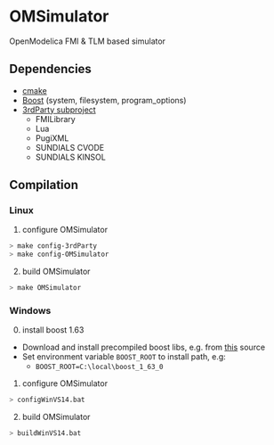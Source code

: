 # OMSimulator

OpenModelica FMI &amp; TLM based simulator

## Dependencies

- [cmake](http://www.cmake.org)
- [Boost](http://www.boost.org/) (system, filesystem, program_options)
- [3rdParty subproject](https://github.com/OpenModelica/OMFMISimulator-3rdParty)
  - FMILibrary
  - Lua
  - PugiXML
  - SUNDIALS CVODE
  - SUNDIALS KINSOL

## Compilation

### Linux

1. configure OMSimulator

```bash
> make config-3rdParty
> make config-OMSimulator
```

2. build OMSimulator

```bash
> make OMSimulator
```

### Windows

0. install boost 1.63

- Download and install precompiled boost libs, e.g. from [this](https://sourceforge.net/projects/boost/files/boost-binaries/) source
- Set environment variable `BOOST_ROOT` to install path, e.g:
  - `BOOST_ROOT=C:\local\boost_1_63_0`

1. configure OMSimulator

```bash
> configWinVS14.bat
```

2. build OMSimulator

```bash
> buildWinVS14.bat
```
